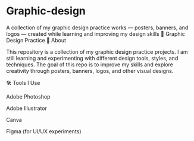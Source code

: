 # Graphic-design
A collection of my graphic design practice works — posters, banners, and logos — created while learning and improving my design skills
🎨 Graphic Design Practice
📌 About

This repository is a collection of my graphic design practice projects.
I am still learning and experimenting with different design tools, styles, and techniques.
The goal of this repo is to improve my skills and explore creativity through posters, banners, logos, and other visual designs.

🛠 Tools I Use

Adobe Photoshop

Adobe Illustrator

Canva

Figma (for UI/UX experiments)
